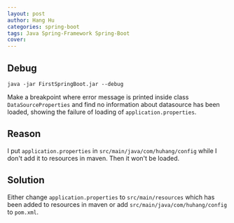 ```yaml
---
layout: post
author: Hang Hu
categories: spring-boot
tags: Java Spring-Framework Spring-Boot 
cover: 
---
```


## Debug

```
java -jar FirstSpringBoot.jar --debug
```


Make a breakpoint where error message is printed inside class `DataSourceProperties` and find no information about datasource has been loaded, showing the failure of loading of `application.properties`.


## Reason


I put `application.properties` in `src/main/java/com/huhang/config` while I don't add it to resources in maven. Then it won't be loaded.


## Solution


Either change `application.properties` to `src/main/resources` which has been added to resources in maven or add `src/main/java/com/huhang/config` to `pom.xml`.
